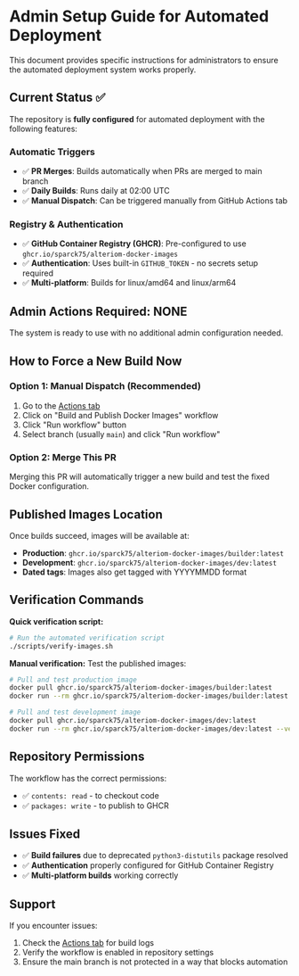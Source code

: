 # Admin Setup Guide for Automated Deployment

This document provides specific instructions for administrators to ensure the automated deployment system works properly.

## Current Status ✅

The repository is **fully configured** for automated deployment with the following features:

### Automatic Triggers
- ✅ **PR Merges**: Builds automatically when PRs are merged to main branch
- ✅ **Daily Builds**: Runs daily at 02:00 UTC 
- ✅ **Manual Dispatch**: Can be triggered manually from GitHub Actions tab

### Registry & Authentication
- ✅ **GitHub Container Registry (GHCR)**: Pre-configured to use `ghcr.io/sparck75/alteriom-docker-images`
- ✅ **Authentication**: Uses built-in `GITHUB_TOKEN` - no secrets setup required
- ✅ **Multi-platform**: Builds for linux/amd64 and linux/arm64

## Admin Actions Required: NONE

The system is ready to use with no additional admin configuration needed.

## How to Force a New Build Now

### Option 1: Manual Dispatch (Recommended)
1. Go to the [Actions tab](https://github.com/sparck75/alteriom-docker-images/actions)
2. Click on "Build and Publish Docker Images" workflow
3. Click "Run workflow" button
4. Select branch (usually `main`) and click "Run workflow"

### Option 2: Merge This PR
Merging this PR will automatically trigger a new build and test the fixed Docker configuration.

## Published Images Location

Once builds succeed, images will be available at:
- **Production**: `ghcr.io/sparck75/alteriom-docker-images/builder:latest`
- **Development**: `ghcr.io/sparck75/alteriom-docker-images/dev:latest`
- **Dated tags**: Images also get tagged with YYYYMMDD format

## Verification Commands

**Quick verification script:**
```bash
# Run the automated verification script
./scripts/verify-images.sh
```

**Manual verification:**
Test the published images:
```bash
# Pull and test production image
docker pull ghcr.io/sparck75/alteriom-docker-images/builder:latest
docker run --rm ghcr.io/sparck75/alteriom-docker-images/builder:latest --version

# Pull and test development image  
docker pull ghcr.io/sparck75/alteriom-docker-images/dev:latest
docker run --rm ghcr.io/sparck75/alteriom-docker-images/dev:latest --version
```

## Repository Permissions

The workflow has the correct permissions:
- ✅ `contents: read` - to checkout code
- ✅ `packages: write` - to publish to GHCR

## Issues Fixed

- ✅ **Build failures** due to deprecated `python3-distutils` package resolved
- ✅ **Authentication** properly configured for GitHub Container Registry
- ✅ **Multi-platform builds** working correctly

## Support

If you encounter issues:
1. Check the [Actions tab](https://github.com/sparck75/alteriom-docker-images/actions) for build logs
2. Verify the workflow is enabled in repository settings
3. Ensure the main branch is not protected in a way that blocks automation